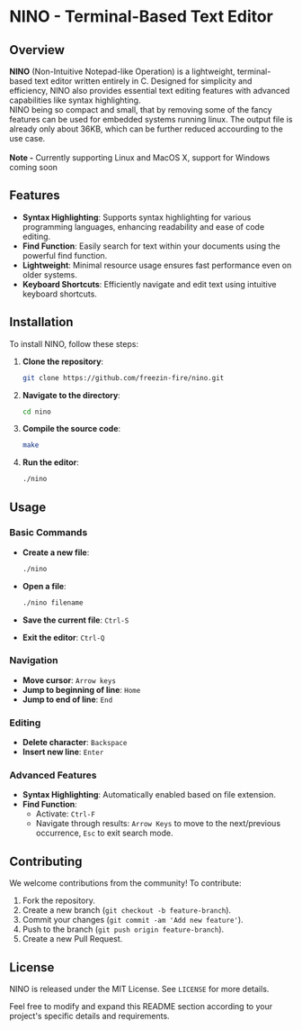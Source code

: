 # NINO - Terminal-Based Text Editor

## Overview

**NINO** (Non-Intuitive Notepad-like Operation) is a lightweight, terminal-based text editor written entirely in C. Designed for simplicity and efficiency, NINO also provides essential text editing features with advanced capabilities like syntax highlighting.
<br>
NINO being so compact and small, that by removing some of the fancy features can be used for embedded systems running linux. The output file is already only about 36KB, which can be further reduced accourding to the use case.
<br>
<br>
**Note -** Currently supporting Linux and MacOS X, support for Windows coming soon

## Features

- **Syntax Highlighting**: Supports syntax highlighting for various programming languages, enhancing readability and ease of code editing.
- **Find Function**: Easily search for text within your documents using the powerful find function.
- **Lightweight**: Minimal resource usage ensures fast performance even on older systems.
- **Keyboard Shortcuts**: Efficiently navigate and edit text using intuitive keyboard shortcuts.

## Installation

To install NINO, follow these steps:

1. **Clone the repository**:
   ```sh
   git clone https://github.com/freezin-fire/nino.git
   ```

2. **Navigate to the directory**:
   ```sh
   cd nino
   ```

3. **Compile the source code**:
   ```sh
   make
   ```

4. **Run the editor**:
   ```sh
   ./nino
   ```

## Usage

### Basic Commands

- **Create a new file**:
  ```sh
  ./nino
  ```
  
- **Open a file**:
  ```sh
  ./nino filename
  ```
  
- **Save the current file**: `Ctrl-S`
- **Exit the editor**: `Ctrl-Q`

### Navigation

- **Move cursor**: `Arrow keys`
- **Jump to beginning of line**: `Home`
- **Jump to end of line**: `End`

### Editing

- **Delete character**: `Backspace`
- **Insert new line**: `Enter`

### Advanced Features

- **Syntax Highlighting**: Automatically enabled based on file extension.
- **Find Function**: 
  - Activate: `Ctrl-F`
  - Navigate through results: `Arrow Keys` to move to the next/previous occurrence, `Esc` to exit search mode.

## Contributing

We welcome contributions from the community! To contribute:

1. Fork the repository.
2. Create a new branch (`git checkout -b feature-branch`).
3. Commit your changes (`git commit -am 'Add new feature'`).
4. Push to the branch (`git push origin feature-branch`).
5. Create a new Pull Request.

## License

NINO is released under the MIT License. See `LICENSE` for more details.

Feel free to modify and expand this README section according to your project's specific details and requirements.
